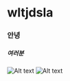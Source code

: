 # wltjdsla

### 안녕

##### 여러분

![Alt text](/path/to/img.jpg)
![Alt text](/path/to/img.jpg "Optional title")

